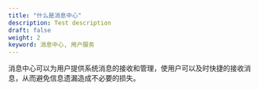 ```yaml
---
title: "什么是消息中心"
description: Test description
draft: false
weight: 2
keyword: 消息中心, 用户服务
---
```


消息中心可以为用户提供系统消息的接收和管理，使用户可以及时快捷的接收消息，从而避免信息遗漏造成不必要的损失。

